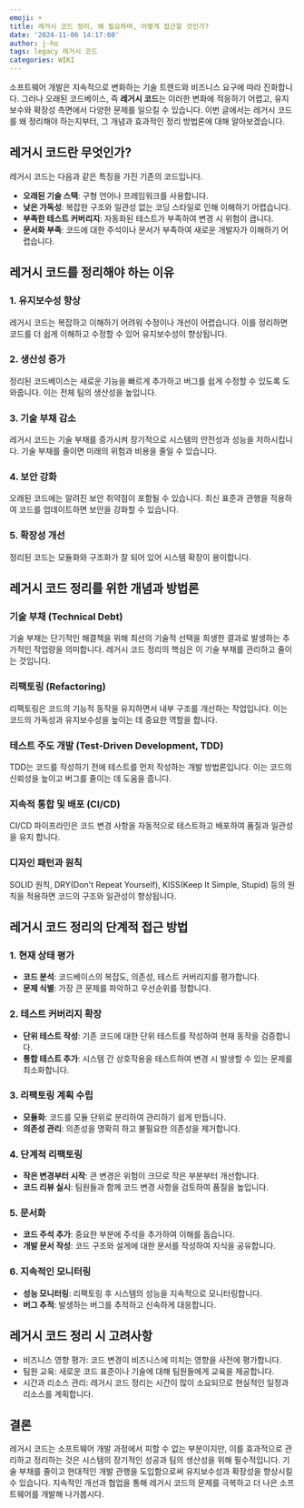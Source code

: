 ```yaml
---
emoji: ☀️
title: 레거시 코드 정리, 왜 필요하며, 어떻게 접근할 것인가?
date: '2024-11-06 14:17:00'
author: j-ho
tags: legacy 레거시 코드
categories: WIKI
---
```


소프트웨어 개발은 지속적으로 변화하는 기술 트렌드와 비즈니스 요구에 따라 진화합니다. 그러나 오래된 코드베이스,
즉 **레거시 코드**는 이러한 변화에 적응하기 어렵고, 유지보수와 확장성 측면에서 다양한 문제를 일으킬 수 있습니다. 이번 글에서는 레거시 코드를 왜 정리해야 하는지부터, 그 개념과 효과적인 정리 방법론에 대해 알아보겠습니다.

## 레거시 코드란 무엇인가?

레거시 코드는 다음과 같은 특징을 가진 기존의 코드입니다.

- **오래된 기술 스택**: 구형 언어나 프레임워크를 사용합니다.
- **낮은 가독성**: 복잡한 구조와 일관성 없는 코딩 스타일로 인해 이해하기 어렵습니다.
- **부족한 테스트 커버리지**: 자동화된 테스트가 부족하여 변경 시 위험이 큽니다.
- **문서화 부족**: 코드에 대한 주석이나 문서가 부족하여 새로운 개발자가 이해하기 어렵습니다.

## 레거시 코드를 정리해야 하는 이유

### 1. 유지보수성 향상

레거시 코드는 복잡하고 이해하기 어려워 수정이나 개선이 어렵습니다. 이를 정리하면 코드를 더 쉽게 이해하고 수정할 수 있어 유지보수성이 향상됩니다.

### 2. 생산성 증가

정리된 코드베이스는 새로운 기능을 빠르게 추가하고 버그를 쉽게 수정할 수 있도록 도와줍니다.
이는 전체 팀의 생산성을 높입니다.

### 3. 기술 부채 감소

레거시 코드는 기술 부채를 증가시켜 장기적으로 시스템의 안전성과 성능을 저하시킵니다.
기술 부채를 줄이면 미래의 위험과 비용을 줄일 수 있습니다.

### 4. 보안 강화

오래된 코드에는 알려진 보안 취약점이 포함될 수 있습니다. 최신 표준과 관행을 적용하여 코드를 업데이트하면 보안을 강화할 수 있습니다.

### 5. 확장성 개선

정리된 코드는 모듈화와 구조화가 잘 되어 있어 시스템 확장이 용이합니다.

## 레거시 코드 정리를 위한 개념과 방법론

### 기술 부채 (Technical Debt)

기술 부채는 단기적인 해결책을 위해 최선의 기술적 선택을 희생한 결과로 발생하는 추가적인 작업량을 의미합니다.
레거시 코드 정리의 핵심은 이 기술 부채를 관리하고 줄이는 것입니다.

### 리팩토링 (Refactoring)

리팩토링은 코드의 기능적 동작을 유지하면서 내부 구조를 개선하는 작업입니다. 이는 코드의 가독성과 유지보수성을 높이는 데 중요한 역할을 합니다.

### 테스트 주도 개발 (Test-Driven Development, TDD)

TDD는 코드를 작성하기 전에 테스트를 먼저 작성하는 개발 방법론입니다. 이는 코드의 신뢰성을 높이고 버그를 줄이는 데 도움을 줍니다.

### 지속적 통합 및 배포 (CI/CD)

CI/CD 파이프라인은 코드 변경 사항을 자동적으로 테스트하고 배포하여 품질과 일관성을 유지 합니다.

### 디자인 패턴과 원칙

SOLID 원칙, DRY(Don't Repeat Yourself), KISS(Keep It Simple, Stupid) 등의 원칙을 적용하면 코드의 구조와 일관성이 향상됩니다.

## 레거시 코드 정리의 단계적 접근 방법

### 1. 현재 상태 평가

- **코드 분석**: 코드베이스의 복잡도, 의존성, 테스트 커버리지를 평가합니다.
- **문제 식별**: 가장 큰 문제를 파악하고 우선순위를 정합니다.

### 2. 테스트 커버리지 확장

- **단위 테스트 작성**: 기존 코드에 대한 단위 테스트를 작성하여 현재 동작을 검증합니다.
- **통합 테스트 추가**: 시스템 간 상호작용을 테스트하여 변경 시 발생할 수 있는 문제를 최소화합니다.

### 3. 리팩토링 계획 수립

- **모듈화**: 코드를 모듈 단위로 분리하여 관리하기 쉽게 만듭니다.
- **의존성 관리**: 의존성을 명확히 하고 불필요한 의존성을 제거합니다.

### 4. 단계적 리팩토링

- **작은 변경부터 시작**: 큰 변경은 위험이 크므로 작은 부분부터 개선합니다.
- **코드 리뷰 실시**: 팀원들과 함께 코드 변경 사항을 검토하여 품질을 높입니다.

### 5. 문서화

- **코드 주석 추가**: 중요한 부분에 주석을 추가하여 이해를 돕습니다.
- **개발 문서 작성**: 코드 구조와 설게에 대한 문서를 작성하여 지식을 공유합니다.

### 6. 지속적인 모니터링

- **성능 모니터링**: 리팩토링 후 시스템의 성능을 지속적으로 모니터링합니다.
- **버그 추적**: 발생하는 버그를 추적하고 신속하게 대응합니다.

## 레거시 코드 정리 시 고려사항

- 비즈니스 영향 평가: 코드 변경이 비즈니스에 미치는 영향을 사전에 평가합니다.
- 팀원 교육: 새로운 코드 표준이나 기술에 대해 팀원들에게 교육을 제공합니다.
- 시간과 리소스 관리: 레거시 코드 정리는 시간이 많이 소요되므로 현실적인 일정과 리소스를 계획합니다.

## 결론

레거시 코드는 소프트웨어 개발 과정에서 피할 수 없는 부분이지만, 이를 효과적으로 관리하고 정리하는 것은 시스템의 장기적인 성공과 팀의 생산성을 위해 필수적입니다.
기술 부채를 줄이고 현대적인 개발 관행을 도입함으로써 유지보수성과 확장성을 향상시킬 수 있습니다. 지속적인 개선과 협업을 통해 레거시 코드의 문제를 극복하고
더 나은 소프트웨어를 개발해 나가봅시다.

```toc

```
